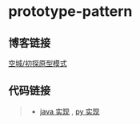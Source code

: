 # prototype-pattern

## 博客链接

[空城/初探原型模式](http://koon.cool/prototype.html)

## 代码链接

>- [java 实现](./java/PrototypeClient.java) , [py 实现](./python/PrototypeClient.py)
